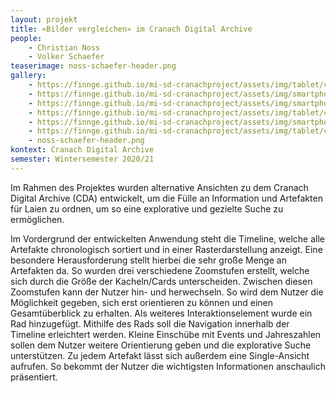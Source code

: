 ```yaml
---
layout: projekt
title: «Bilder vergleichen» im Cranach Digital Archive
people:
    - Christian Noss
    - Volker Schaefer
teaserimage: noss-schaefer-header.png
gallery:
    - https://finnge.github.io/mi-sd-cranachproject/assets/img/tablet/cda_timeline_size-mid.png
    - https://finnge.github.io/mi-sd-cranachproject/assets/img/smartphone/cda_timeline_size-max.png
    - https://finnge.github.io/mi-sd-cranachproject/assets/img/smartphone/cda_timeline_size-mid.png
    - https://finnge.github.io/mi-sd-cranachproject/assets/img/tablet/cda_timeline_size-max.png
    - https://finnge.github.io/mi-sd-cranachproject/assets/img/smartphone/cda_timeline_size-small.png
    - https://finnge.github.io/mi-sd-cranachproject/assets/img/tablet/cda_timeline_rad.png
    - noss-schaefer-header.png
kontext: Cranach Digital Archive
semester: Wintersemester 2020/21
---
```


Im Rahmen des Projektes wurden alternative Ansichten zu dem Cranach Digital Archive (CDA) entwickelt, um die Fülle an Information und Artefakten für Laien zu ordnen, um so eine explorative und gezielte Suche zu ermöglichen.

Im Vordergrund der entwickelten Anwendung steht die Timeline, welche alle Artefakte chronologisch sortiert und in einer Rasterdarstellung anzeigt. Eine besondere Herausforderung stellt hierbei die sehr große Menge an Artefakten da. So wurden drei verschiedene Zoomstufen erstellt, welche sich durch die Größe der Kacheln/Cards unterscheiden. Zwischen diesen Zoomstufen kann der Nutzer hin- und herwechseln. So wird dem Nutzer die Möglichkeit gegeben, sich erst orientieren zu können und einen Gesamtüberblick zu erhalten. Als weiteres Interaktionselement wurde ein Rad hinzugefügt. Mithilfe des Rads soll die Navigation innerhalb der Timeline erleichtert werden. Kleine Einschübe mit Events und Jahreszahlen sollen dem Nutzer weitere Orientierung geben und die explorative Suche unterstützen. Zu jedem Artefakt lässt sich außerdem eine Single-Ansicht aufrufen. So bekommt der Nutzer die wichtigsten Informationen anschaulich präsentiert.